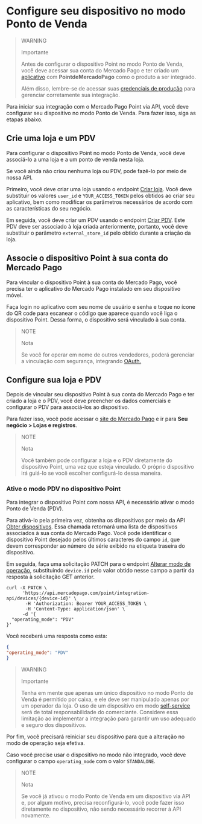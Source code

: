 # Configure seu dispositivo no modo Ponto de Venda

> WARNING
>
> Importante
>
> Antes de configurar o dispositivo Point no modo Ponto de Venda, você deve acessar sua conta do Mercado Pago e ter criado um [aplicativo](/developers/pt/docs/mp-point/additional-content/your-integrations/dashboard) com **PointdeMercadoPago** como o produto a ser integrado.
>
> Além disso, lembre-se de acessar suas [credenciais de produção](/developers/pt/docs/mp-point/additional-content/your-integrations/credentials) para gerenciar corretamente sua integração.

Para iniciar sua integração com o Mercado Pago Point via API, você deve configurar seu dispositivo no modo Ponto de Venda. Para fazer isso, siga as etapas abaixo.

## Crie uma loja e um PDV

Para configurar o dispositivo Point no modo Ponto de Venda, você deve associá-lo a uma loja e a um ponto de venda nesta loja.

Se você ainda não criou nenhuma loja ou PDV, pode fazê-lo por meio de nossa API.

Primeiro, você deve criar uma loja usando o endpoint [Criar loja](/developers/pt/reference/stores/_users_user_id_stores/post). Você deve substituir os valores `user_id` e `YOUR_ACCESS_TOKEN` pelos obtidos ao criar seu aplicativo, bem como modificar os parâmetros necessários de acordo com as características do seu negócio.

Em seguida, você deve criar um PDV usando o endpoint [Criar PDV](/developers/pt/reference/pos/_pos/post). Este PDV deve ser associado à loja criada anteriormente, portanto, você deve substituir o parâmetro `external_store_id` pelo obtido durante a criação da loja.

## Associe o dispositivo Point à sua conta do Mercado Pago

Para vincular o dispositivo Point à sua conta do Mercado Pago, você precisa ter o aplicativo do Mercado Pago instalado em seu dispositivo móvel.

Faça login no aplicativo com seu nome de usuário e senha e toque no ícone do QR code para escanear o código que aparece quando você liga o dispositivo Point. Dessa forma, o dispositivo será vinculado à sua conta.

> NOTE
>
> Nota
>
> Se você for operar em nome de outros vendedores, poderá gerenciar a vinculação com segurança, integrando [OAuth.](/developers/pt/docs/mp-point/additional-content/security/oauth/introduction)

## Configure sua loja e PDV

Depois de vincular seu dispositivo Point à sua conta do Mercado Pago e ter criado a loja e o PDV, você deve preencher os dados comerciais e configurar o PDV para associá-los ao dispositivo.

Para fazer isso, você pode acessar o [site do Mercado Pago](https://www.mercadopago[FAKER][URL][DOMAIN]/stores) e ir para **Seu negócio > Lojas e registros**.

> NOTE
>
> Nota
>
> Você também pode configurar a loja e o PDV diretamente do dispositivo Point, uma vez que esteja vinculado. O próprio dispositivo irá guiá-lo se você escolher configurá-lo dessa maneira.

### Ative o modo PDV no dispositivo Point

Para integrar o dispositivo Point com nossa API, é necessário ativar o modo Ponto de Venda (PDV).

Para ativá-lo pela primeira vez, obtenha os dispositivos por meio da API [Obter dispositivos](/developers/pt/reference/integrations_api/_point_integration-api_devices/get). Essa chamada retornará uma lista de dispositivos associados à sua conta do Mercado Pago. Você pode identificar o dispositivo Point desejado pelos últimos caracteres do campo `id`, que devem corresponder ao número de série exibido na etiqueta traseira do dispositivo.

Em seguida, faça uma solicitação PATCH para o endpoint [Alterar modo de operação](/developers/pt/reference/integrations_api/_point_integration-api_devices_device-id/patch), substituindo `device.id` pelo valor obtido nesse campo a partir da resposta à solicitação GET anterior.

``` curl
curl -X PATCH \
      'https://api.mercadopago.com/point/integration-api/devices/{device-id}' \
       -H 'Authorization: Bearer YOUR_ACCESS_TOKEN \
       -H 'Content-Type: application/json' \ 
      -d '{
  "operating_mode": "PDV"
}'
```

Você receberá uma resposta como esta:

``` json
{
"operating_mode": "PDV"
}
```

> WARNING
>
> Importante
>
> Tenha em mente que apenas um único dispositivo no modo Ponto de Venda é permitido por caixa, e ele deve ser manipulado apenas por um operador da loja. O uso de um dispositivo em modo [self-service](/developers/pt/docs/mp-point/integration-api/glossary) será de total responsabilidade do comerciante. Considere essa limitação ao implementar a integração para garantir um uso adequado e seguro dos dispositivos.

Por fim, você precisará reiniciar seu dispositivo para que a alteração no modo de operação seja efetiva.

Caso você precise usar o dispositivo no modo não integrado, você deve configurar o campo `operating_mode` com o valor `STANDALONE`.

> NOTE
>
> Nota
>
> Se você já ativou o modo Ponto de Venda em um dispositivo via API e, por algum motivo, precisa reconfigurá-lo, você pode fazer isso diretamente no dispositivo, não sendo necessário recorrer à API novamente.
